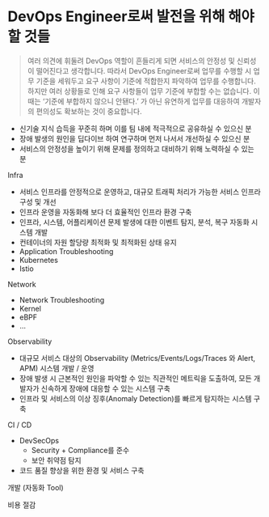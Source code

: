 # DevOps Engineer로써 발전을 위해 해야할 것들
> 여러 의견에 휘둘려 DevOps 역할이 흔들리게 되면 서비스의 안정성 및 신뢰성이 떨어진다고 생각합니다. 따라서 DevOps Engineer로써 업무를 수행할 시 업무 기준을 세워두고 요구 사항이 기준에 적합한지 파악하여 업무를 수행합니다. 하지만 여러 상황들로 인해 요구 사항들이 업무 기준에 부합할 수는 없습니다. 이때는 ‘기준에 부합하지 않으니 안됀다.’ 가 아닌 유연하게 업무를 대응하여 개발자의 편의성도 확보하는 것이 중요합니다.


* 신기술 지식 습득을 꾸준히 하며 이를 팀 내에 적극적으로 공유하실 수 있으신 분
* 장애 발생의 원인을 딥다이브 하여 연구하며 먼저 나서서 개선하실 수 있으신 분
* 서비스의 안정성을 높이기 위해 문제를 정의하고 대비하기 위해 노력하실 수 있는 분


Infra
- 서비스 인프라를 안정적으로 운영하고, 대규모 트래픽 처리가 가능한 서비스 인프라 구성 및 개선
- 인프라 운영을 자동화해 보다 더 효율적인 인프라 환경 구축
- 인프라, 시스템, 어플리케이션 문제 발생에 대한 이벤트 탐지, 분석, 복구 자동화 시스템 개발
- 컨테이너의 자원 할당량 최적화 및 최적화된 상태 유지
- Application Troubleshooting
- Kubernetes
- Istio

Network
- Network Troubleshooting
- Kernel
- eBPF
- …

Observability
- 대규모 서비스 대상의 Observability (Metrics/Events/Logs/Traces 와 Alert, APM) 시스템 개발 / 운영
- 장애 발생 시 근본적인 원인을 파악할 수 있는 직관적인 메트릭을 도출하여, 모든 개발자가 신속하게 장애에 대응할 수 있는 시스템 구축
- 인프라 및 서비스의 이상 징후(Anomaly Detection)를 빠르게 탐지하는 시스템 구축

CI / CD
- DevSecOps
    - Security + Compliance를 준수
    - 보안 취약점 탐지
- 코드 품질 향상을 위한 환경 및 서비스 구축

개발 (자동화 Tool)

비용 절감

